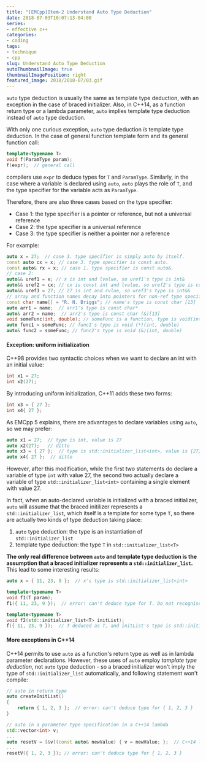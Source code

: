 ```yaml
---
title: "[EMCpp]Item-2 Understand Auto Type Deduction"
date: 2018-07-03T10:07:13-04:00
series:
- effective c++
categories:
- coding
tags:
- technique
- cpp
slug: Understand Auto Type Deduction
autoThumbnailImage: true
thumbnailImagePosition: right
featured_image: 2018/2018-07/03.gif
---
```


`auto` type deduction is usually the same as template type deduction, with an exception in the case of braced initializer. Also, in C++14, as a function return type or a lambda parameter, `auto` implies template type deduction instead of `auto` type deduction.
<!--more-->

With only one curious exception, `auto` type deduction _is_ template type deduction. In the case of general function template form and its general function call:

```cpp
template<typename T>
void f(ParamType param);
f(expr);  // general call
```

compilers use `expr` to deduce types for `T` and `ParamType`. Similarly, in the case where a variable is declared using `auto`, `auto` plays the role of `T`, and the type specifier for the variable acts as `ParamType`.

Therefore, there are also three cases based on the type specifier:

* Case 1: the type specifier is a pointer or reference, but not a universal reference
* Case 2: the type specifier is a universal reference
* Case 3: the type specifier is neither a pointer nor a reference

For example:

```cpp
auto x = 27;  // case 3. type specifier is simply auto by itself.
const auto cx = x; // case 3. type specifier is const auto.
const auto& rx = x; // case 1. type specifier is const auto&. 
// case 2:
auto&& uref1 = x; // x is int and lvalue, so uref1's type is int&
auto&& uref2 = cx; // cx is const int and lvalue, so uref2's type is const int&
auto&& uref3 = 27; // 27 is int and rvlue, so uref3's type is int&&
// array and function names decay into pointers for non-ref type specifiers:
const char name[] = "R. N. Briggs"; // name's type is const char [13]
auto arr1 = name;  // arr1's type is const char*
auto& arr2 = name;  // arr2's type is const char (&)[13]
void someFunc(int, double); // someFunc is a function, type is void(int, double)
auto func1 = someFunc; // func1's type is void (*)(int, double)
auto& func2 = someFunc; // func2's type is void (&)(int, double)
```

#### Exception: uniform initialization

C++98 provides two syntactic choices when we want to declare an int with an initial value:

```cpp
int x1 = 27;
int x2(27);
```

By introducing uniform initialization, C++11 adds these two forms:

```cpp
int x3 = { 27 };
int x4{ 27 };
```

As EMCpp 5 explains, there are advantages to declare variables using `auto`, so we may prefer:

```cpp
auto x1 = 27;  // type is int, value is 27
auto x2(27);   // ditto
auto x3 = { 27 };  // type is std::initializer_list<int>, value is {27}
auto x4{ 27 };  // ditto
```

However, after this modification, while the first two statements do declare a variable of type `int` with value 27, the second two actually declare a variable of type `std::initializer_list<int>` containing a single element with value 27.

In fact, when an auto-declared variable is initialized with a braced initializer, `auto` will assume that the braced initilizer represents a `std::initializer_list`, which itself is a template for some type `T`, so there are actually two kinds of type deduction taking place:

1. `auto` type deduction: the type is an instantiation of `std::initializer_list`
2. template type deduction: the type `T` in `std::initializer_list<T>`

**The only real difference between `auto` and template type deduction is the assumption that a braced initializer represents a `std::initializer_list`.** This lead to some interesting results:

```cpp
auto x = { 11, 23, 9 };  // x's type is std::initializer_list<int>

template<typename T>
void f1(T param);
f1({ 11, 23, 9 });  // error! can't deduce type for T. Do not recognise the type for braced initializer

template<typename T>
void f2(std::initializer_list<T> initList);
f({ 11, 23, 9 });  // T deduced as T, and initList's type is std::initializer_list<int>
```

#### More exceptions in C++14

C++14 permits to use `auto` as a function's return type as well as in lambda parameter declarations. However, these uses of `auto` employ _tamplate type deduction_, not `auto` type deduction - so a braced initializer won't imply the type of `std::initializer_list` automatically, and following statement won't compile:

```cpp
// auto in return type
auto createInitList()
{
    return { 1, 2, 3 };  // error: can't deduce type for { 1, 2, 3 }
}

// auto in a parameter type specification in a C++14 lambda
std::vector<int> v;
...
auto resetV = [&v](const auto& newValue) { v = newValue; };  // C++14 lambda, second auto is in parameter list
...
resetV({ 1, 2, 3 }); // error: can't deduce type for { 1, 2, 3 }
```
